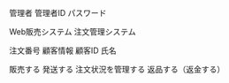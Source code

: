 <!-- 名詞リスト -->
管理者
    管理者ID
    パスワード

Web販売システム
注文管理システム

注文番号
    顧客情報
        顧客ID
        氏名

<!-- 商品
商品番号
Webサイト
会社
送料
顧客
クレジットカード -->


<!-- 動詞リスト -->
販売する
発送する
注文状況を管理する
返品する（返金する）